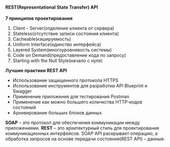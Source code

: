 #### REST(Representational State Transfer) API

**7 принципов проектирования**

1. Client - Server(отделение клиента от сервера)
2. Stateless(отсутствие записи состояния клиента)
3. Cacheable(кэшируемость)
4. Uniform Interface(единство интерфейса)
5. Layered System(многоуровневость системы)
6. Code on Demand(предоставление кода по запросу)
7. Starting with the Null Style(начало с нуля)

**Лучшие практики REST API**

- Использование защищенного протокола HTTPS
- Использование инструментов для разработки API Blueprint и Swagger
- Применение приложения для тестирования Postman
- Применение как можно большего количкства HTTP-кодов состояний
- Архивирование больших блоков данных

**SOAP** – это протокол для обеспечения коммуникации между приложениями. **REST** – это архитектурный стиль для проектирования коммуникационных интерфейсов. SOAP API раскрывает операцию, а обработка запросов на основе передачи состояния(REST API) – данные.
